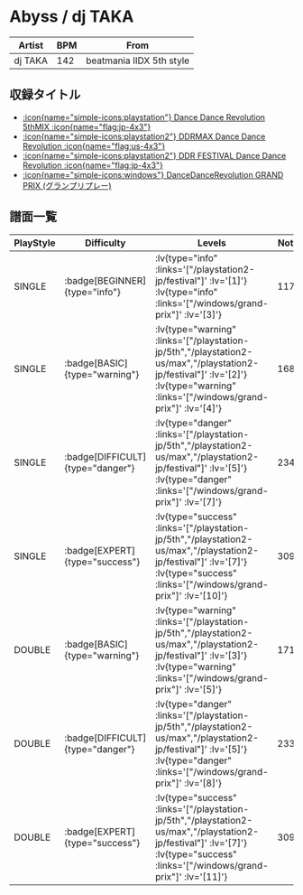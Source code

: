 # Abyss / dj TAKA

|Artist|BPM|From|
|------|---|----|
|dj TAKA|142|beatmania IIDX 5th style|

## 収録タイトル

- [ :icon{name="simple-icons:playstation"} Dance Dance Revolution 5thMIX :icon{name="flag:jp-4x3"} ](/playstation-jp/5th)
- [ :icon{name="simple-icons:playstation2"} DDRMAX Dance Dance Revolution :icon{name="flag:us-4x3"} ](/playstation2-us/max)
- [ :icon{name="simple-icons:playstation2"} DDR FESTIVAL Dance Dance Revolution :icon{name="flag:jp-4x3"} ](/playstation2-jp/festival)
- [ :icon{name="simple-icons:windows"} DanceDanceRevolution GRAND PRIX (グランプリプレー)](/windows/grand-prix)

## 譜面一覧

|PlayStyle|Difficulty|Levels|Notes|Movie|
|---------|----------|------|-----|-----|
|SINGLE| :badge[BEGINNER]{type="info"} | :lv{type="info" :links='["/playstation2-jp/festival"]' :lv='[1]'}  :lv{type="info" :links='["/windows/grand-prix"]' :lv='[3]'} |117/0||
|SINGLE| :badge[BASIC]{type="warning"} | :lv{type="warning" :links='["/playstation-jp/5th","/playstation2-us/max","/playstation2-jp/festival"]' :lv='[2]'}  :lv{type="warning" :links='["/windows/grand-prix"]' :lv='[4]'} |168/0||
|SINGLE| :badge[DIFFICULT]{type="danger"} | :lv{type="danger" :links='["/playstation-jp/5th","/playstation2-us/max","/playstation2-jp/festival"]' :lv='[5]'}  :lv{type="danger" :links='["/windows/grand-prix"]' :lv='[7]'} |234/0||
|SINGLE| :badge[EXPERT]{type="success"} | :lv{type="success" :links='["/playstation-jp/5th","/playstation2-us/max","/playstation2-jp/festival"]' :lv='[7]'}  :lv{type="success" :links='["/windows/grand-prix"]' :lv='[10]'} |309/0||
|DOUBLE| :badge[BASIC]{type="warning"} | :lv{type="warning" :links='["/playstation-jp/5th","/playstation2-us/max","/playstation2-jp/festival"]' :lv='[3]'}  :lv{type="warning" :links='["/windows/grand-prix"]' :lv='[5]'} |171/0||
|DOUBLE| :badge[DIFFICULT]{type="danger"} | :lv{type="danger" :links='["/playstation-jp/5th","/playstation2-us/max","/playstation2-jp/festival"]' :lv='[5]'}  :lv{type="danger" :links='["/windows/grand-prix"]' :lv='[8]'} |233/0||
|DOUBLE| :badge[EXPERT]{type="success"} | :lv{type="success" :links='["/playstation-jp/5th","/playstation2-us/max","/playstation2-jp/festival"]' :lv='[7]'}  :lv{type="success" :links='["/windows/grand-prix"]' :lv='[11]'} |309/0||
